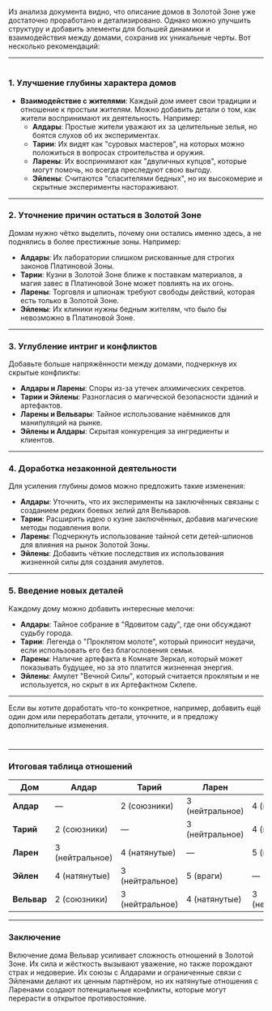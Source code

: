 Из анализа документа видно, что описание домов в Золотой Зоне уже достаточно проработано и детализировано. Однако можно улучшить структуру и добавить элементы для большей динамики и взаимодействия между домами, сохранив их уникальные черты. Вот несколько рекомендаций:

---
#
### 1. **Улучшение глубины характера домов**

- **Взаимодействие с жителями**: Каждый дом имеет свои традиции и отношение к простым жителям. Можно добавить детали о том, как жители воспринимают их деятельность. Например:
  - **Алдары**: Простые жители уважают их за целительные зелья, но боятся слухов об их экспериментах.
  - **Тарии**: Их видят как "суровых мастеров", на которых можно положиться в вопросах строительства и оружия.
  - **Ларены**: Их воспринимают как "двуличных купцов", которые могут помочь, но всегда преследуют свою выгоду.
  - **Эйлены**: Считаются "спасителями бедных", но их высокомерие и скрытные эксперименты настораживают.

---

### 2. **Уточнение причин остаться в Золотой Зоне**

Домам нужно чётко выделить, почему они остались именно здесь, а не поднялись в более престижные зоны. Например:
- **Алдары**: Их лаборатории слишком рискованные для строгих законов Платиновой Зоны.
- **Тарии**: Кузни в Золотой Зоне ближе к поставкам материалов, а магия завес в Платиновой Зоне может повлиять на их огонь.
- **Ларены**: Торговля и шпионаж требуют свободы действий, которая есть только в Золотой Зоне.
- **Эйлены**: Их клиники нужны бедным жителям, что было бы невозможно в Платиновой Зоне.

---

### 3. **Углубление интриг и конфликтов**

Добавьте больше напряжённости между домами, подчеркнув их скрытые конфликты:
- **Алдары и Ларены**: Споры из-за утечек алхимических секретов.
- **Тарии и Эйлены**: Разногласия о магической безопасности зданий и артефактов.
- **Ларены и Вельвары**: Тайное использование наёмников для манипуляций на рынке.
- **Эйлены и Алдары**: Скрытая конкуренция за ингредиенты и клиентов.

---

### 4. **Доработка незаконной деятельности**

Для усиления глубины домов можно предложить такие изменения:
- **Алдары**: Уточнить, что их эксперименты на заключённых связаны с созданием редких боевых зелий для Вельваров.
- **Тарии**: Расширить идею о кузне заключённых, добавив магические методы подавления воли.
- **Ларены**: Подчеркнуть использование тайной сети детей-шпионов для влияния на рынок Золотой Зоны.
- **Эйлены**: Добавить чёткие последствия их использования жизненной силы для создания амулетов.

---

### 5. **Введение новых деталей**

Каждому дому можно добавить интересные мелочи:
- **Алдары**: Тайное собрание в "Ядовитом саду", где они обсуждают судьбу города.
- **Тарии**: Легенда о "Проклятом молоте", который приносит неудачи, если использовать его без благословения семьи.
- **Ларены**: Наличие артефакта в Комнате Зеркал, который может показывать будущее, но за это платится жизненная энергия.
- **Эйлены**: Амулет "Вечной Силы", который считается проклятым и не используется, но скрыт в их Артефактном Склепе.

---

Если вы хотите доработать что-то конкретное, например, добавить ещё один дом или переработать детали, уточните, и я предложу дополнительные изменения.

#



---

### Итоговая таблица отношений

| Дом       | Алдар          | Тарий          | Ларен          | Эйлен          | Вельвар         |
|-----------|----------------|----------------|----------------|----------------|----------------|
| **Алдар** | —              | 2 (союзники)   | 3 (нейтральное)| 4 (натянутые)  | 2 (союзники)   |
| **Тарий** | 2 (союзники)   | —              | 3 (нейтральное)| 4 (натянутые)  | 3 (нейтральное)|
| **Ларен** | 3 (нейтральное)| 4 (натянутые)  | —              | 5 (враги)      | 4 (натянутые)  |
| **Эйлен** | 4 (натянутые)  | 3 (нейтральное)| 5 (враги)      | —              | 3 (нейтральное)|
| **Вельвар**| 2 (союзники)   | 3 (нейтральное)| 4 (натянутые)  | 3 (нейтральное)| —              |

---

### Заключение  
Включение дома Вельвар усиливает сложность отношений в Золотой Зоне. Их сила и жёсткость вызывают уважение, но также порождают страх и недоверие. Их союзы с Алдарами и ограниченные связи с Эйленами делают их ценным партнёром, но их натянутые отношения с Ларенами создают потенциальные конфликты, которые могут перерасти в открытое противостояние.